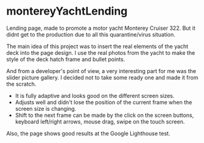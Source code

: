 # montereyYachtLending
Lending page, made to promote a motor yacht Monterey Cruiser 322.
But it didnt get to the production due to all this quarantine/virus situation. 

The main idea of this project was to insert the real elements of the yacht deck into the page design. 
I use the real photos from the yacht to make the style of the deck hatch frame and bullet points.

And from a developer's point of view, a very interesting part for me was the slider picture gallery. I decided not to take some ready one and made it from the scratch.
- It is fully adaptive and looks good on the different screen sizes.
- Adjusts well and didn't lose the position of the current frame when the screen size is changing. 
- Shift to the next frame can be made by the click on the screen buttons, keyboard left/right arrows, mouse drag, swipe on the touch screen.

Also, the page shows good results at the Google Lighthouse test.
